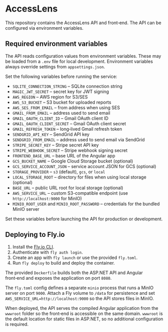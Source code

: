 # AccessLens

This repository contains the AccessLens API and front‑end. The API can be configured via environment variables.

## Required environment variables

The API reads configuration values from environment variables. These may be loaded from a `.env` file for local development. Environment variables always override settings from `appsettings.json`.

Set the following variables before running the service:

- `SQLITE_CONNECTION_STRING` – SQLite connection string
- `MAGIC_JWT_SECRET` – secret key for JWT signing
- `AWS_REGION` – AWS region for S3/SES
- `AWS_S3_BUCKET` – S3 bucket for uploaded reports
- `AWS_SES_FROM_EMAIL` – from address when using SES
- `GMAIL_FROM_EMAIL` – address used to send email
- `GMAIL_OAUTH_CLIENT_ID` – Gmail OAuth client ID
- `GMAIL_OAUTH_CLIENT_SECRET` – Gmail OAuth client secret
- `GMAIL_REFRESH_TOKEN` – long‑lived Gmail refresh token
- `SENDGRID_API_KEY` – SendGrid API key
- `SENDGRID_FROM_EMAIL` – address used to send email via SendGrid
- `STRIPE_SECRET_KEY` – Stripe secret API key
- `STRIPE_WEBHOOK_SECRET` – Stripe webhook signing secret
- `FRONTEND_BASE_URL` – base URL of the Angular app
- `GCS_BUCKET_NAME` – Google Cloud Storage bucket (optional)
- `GCS_SERVICE_ACCOUNT_JSON` – service account JSON for GCS (optional)
- `STORAGE_PROVIDER` – `s3` (default), `gcs`, or `local`
- `LOCAL_STORAGE_ROOT` – directory for files when using local storage (optional)
- `BASE_URL` – public URL root for local storage (optional)
- `AWS_SERVICE_URL` – custom S3-compatible endpoint (use `http://localhost:9000` for MinIO)
- `MINIO_ROOT_USER` and `MINIO_ROOT_PASSWORD` – credentials for the bundled MinIO server

Set these variables before launching the API for production or development.

## Deploying to Fly.io

1. Install the [Fly.io CLI](https://fly.io/docs/hands-on/install-flyctl/).
2. Authenticate with `fly auth login`.
3. Create an app with `fly launch` or use the provided `fly.toml`.
4. Run `fly deploy` to build and deploy the container.

The provided `Dockerfile` builds both the ASP.NET API and Angular front‑end and exposes the application on port `8080`.

The `fly.toml` config defines a separate `minio` process that runs a MinIO server on port `9000`. Attach a Fly volume to `/data` for persistence and set `AWS_SERVICE_URL=http://localhost:9000` so the API stores files in MinIO.

When deployed, the API serves the compiled Angular application from the `wwwroot` folder so the front‑end is accessible on the same domain.
`wwwroot` is the default location for static files in ASP.NET, so no additional configuration is required.
